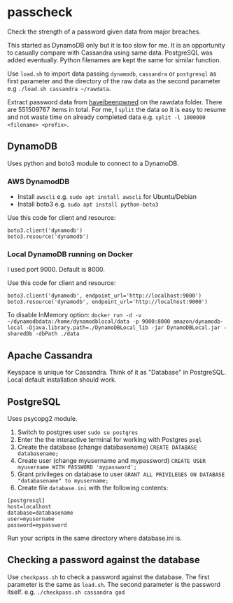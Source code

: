 # passcheck

Check the strength of a password given data from major breaches.

This started as DynamoDB only but it is too slow for me. It is an opportunity to casually compare with Cassandra using same data. PostgreSQL was added eventually. Python filenames are kept the same for similar function.

Use `load.sh` to import data passing `dynamodb`, `cassandra` or `postgresql`  as first parameter and the directory of the raw data as the second parameter e.g `./load.sh cassandra ~/rawdata`.

Extract password data from [haveibeenpwned](https://haveibeenpwned.com/Passwords) on the rawdata folder. There are 551509767 items in total. For me, I `split` the data so it is easy to resume and not waste time on already completed data e.g. `split -l 1000000 <filename> <prefix>`.

## DynamoDB
Uses python and boto3 module to connect to a DynamoDB.

### AWS DynamodDB
- Install `awscli` e.g. `sudo apt install awscli` for Ubuntu/Debian
- Install boto3 e.g. `sudo apt install python-boto3`

Use this code for client and resource:
```
boto3.client('dynamodb')
boto3.resource('dynamodb')
```

### Local DynamoDB running on Docker

I used port 9000. Default is 8000.

Use this code for client and resource:
```
boto3.client('dynamodb', endpoint_url='http://localhost:9000')
boto3.resource('dynamodb', endpoint_url='http://localhost:9000')
```
To disable InMemory option:
`docker run -d -v ~/dynamodbdata:/home/dynamodblocal/data -p 9000:8000 amazon/dynamodb-local -Djava.library.path=./DynamoDBLocal_lib -jar DynamoDBLocal.jar -sharedDb -dbPath ./data`

## Apache Cassandra
Keyspace is unique for Cassandra. Think of it as "Database" in PostgreSQL. Local default installation should work.

## PostgreSQL
Uses psycopg2 module.  

1. Switch to postgres user
`sudo su postgres`
2. Enter the the interactive terminal for working with Postgres
`psql`
3. Create the database (change databasename)
`CREATE DATABASE databasename;`
4. Create user (change myusername and mypassword)
`CREATE USER myusername WITH PASSWORD 'mypassword';`
5. Grant privileges on database to user
`GRANT ALL PRIVILEGES ON DATABASE "databasename" to myusername;`
6. Create file `database.ini` with the following contents:
```
[postgresql]
host=localhost
database=databasename
user=myusername
password=mypassword
```
Run your scripts in the same directory where database.ini is.

## Checking a password against the database
Use `checkpass.sh` to check a password against the database. The first parameter is the same as `load.sh`. The second parameter is the password itself. e.g. `./checkpass.sh cassandra god`
